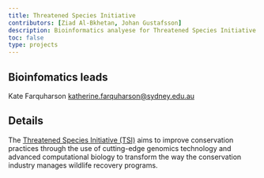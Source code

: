 ```yaml
---
title: Threatened Species Initiative
contributors: [Ziad Al-Bkhetan, Johan Gustafsson]
description: Bioinformatics analyese for Threatened Species Initiative
toc: false
type: projects
---
```


## Bioinfomatics leads

Kate Farquharson <katherine.farquharson@sydney.edu.au> 

## Details

The [Threatened Species Initiative (TSI)](https://threatenedspeciesinitiative.com/) aims to improve conservation practices through the use of cutting-edge genomics technology and advanced computational biology to transform the way the conservation industry manages wildlife recovery programs.
